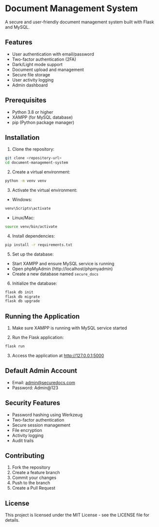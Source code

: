 # Document Management System

A secure and user-friendly document management system built with Flask and MySQL.

## Features

- User authentication with email/password
- Two-factor authentication (2FA)
- Dark/Light mode support
- Document upload and management
- Secure file storage
- User activity logging
- Admin dashboard

## Prerequisites

- Python 3.8 or higher
- XAMPP (for MySQL database)
- pip (Python package manager)

## Installation

1. Clone the repository:
```bash
git clone <repository-url>
cd document-management-system
```

2. Create a virtual environment:
```bash
python -m venv venv
```

3. Activate the virtual environment:
- Windows:
```bash
venv\Scripts\activate
```
- Linux/Mac:
```bash
source venv/bin/activate
```

4. Install dependencies:
```bash
pip install -r requirements.txt
```

5. Set up the database:
- Start XAMPP and ensure MySQL service is running
- Open phpMyAdmin (http://localhost/phpmyadmin)
- Create a new database named `secure_docs`

6. Initialize the database:
```bash
flask db init
flask db migrate
flask db upgrade
```

## Running the Application

1. Make sure XAMPP is running with MySQL service started

2. Run the Flask application:
```bash
flask run
```

3. Access the application at http://127.0.0.1:5000

## Default Admin Account

- Email: admin@securedocs.com
- Password: Admin@123

## Security Features

- Password hashing using Werkzeug
- Two-factor authentication
- Secure session management
- File encryption
- Activity logging
- Audit trails

## Contributing

1. Fork the repository
2. Create a feature branch
3. Commit your changes
4. Push to the branch
5. Create a Pull Request

## License

This project is licensed under the MIT License - see the LICENSE file for details. 